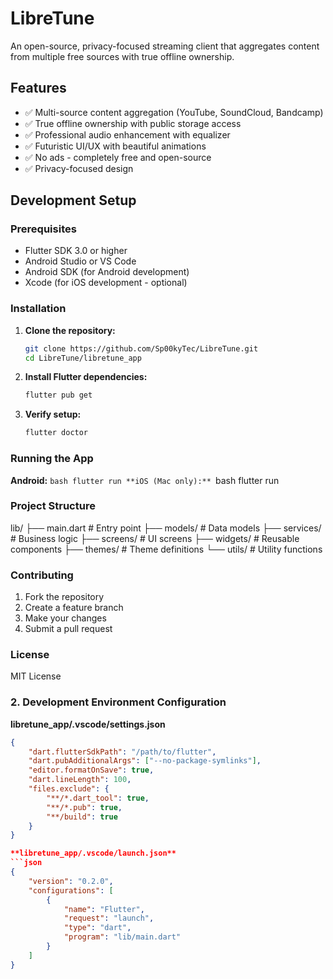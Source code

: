 # LibreTune

An open-source, privacy-focused streaming client that aggregates content from multiple free sources with true offline ownership.

## Features
- ✅ Multi-source content aggregation (YouTube, SoundCloud, Bandcamp)
- ✅ True offline ownership with public storage access
- ✅ Professional audio enhancement with equalizer
- ✅ Futuristic UI/UX with beautiful animations
- ✅ No ads - completely free and open-source
- ✅ Privacy-focused design

## Development Setup

### Prerequisites
- Flutter SDK 3.0 or higher
- Android Studio or VS Code
- Android SDK (for Android development)
- Xcode (for iOS development - optional)

### Installation

1. **Clone the repository:**
   ```bash
   git clone https://github.com/Sp00kyTec/LibreTune.git
   cd LibreTune/libretune_app

2. **Install Flutter dependencies:** 
    ```bash
    flutter pub get

3. **Verify setup:**
    ```bash
    flutter doctor

### Running the App 
**Android:**
    ```bash
    flutter run
**iOS (Mac only):**
    ```bash
    flutter run

### Project Structure
lib/
├── main.dart                 # Entry point
├── models/                   # Data models
├── services/                 # Business logic
├── screens/                  # UI screens
├── widgets/                  # Reusable components
├── themes/                   # Theme definitions
└── utils/                    # Utility functions

### Contributing
1. Fork the repository
2. Create a feature branch
3. Make your changes
4. Submit a pull request

### License
MIT License


### 2. Development Environment Configuration

**libretune_app/.vscode/settings.json**
```json
{
    "dart.flutterSdkPath": "/path/to/flutter",
    "dart.pubAdditionalArgs": ["--no-package-symlinks"],
    "editor.formatOnSave": true,
    "dart.lineLength": 100,
    "files.exclude": {
        "**/*.dart_tool": true,
        "**/*.pub": true,
        "**/build": true
    }
}

**libretune_app/.vscode/launch.json**
```json
{
    "version": "0.2.0",
    "configurations": [
        {
            "name": "Flutter",
            "request": "launch",
            "type": "dart",
            "program": "lib/main.dart"
        }
    ]
}
